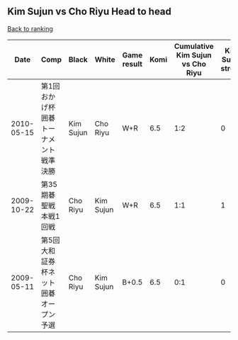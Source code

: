 ## Kim Sujun vs Cho Riyu Head to head

[Back to ranking](../../index.md)




| **Date** | **Comp** | **Black** | **White** | **Game result** | **Komi** | **Cumulative Kim Sujun vs Cho Riyu** | **Kim Sujun streak** | **Cho Riyu streak** | 
| --- | --- | --- | --- | --- | --- | --- | --- | --- |
| 2010-05-15 | 第1回おかげ杯囲碁トーナメント戦準決勝 | Kim Sujun | Cho Riyu | W+R | 6.5 | 1:2 | 0 | 1 | 
| 2009-10-22 | 第35期碁聖戦本戦1回戦 | Cho Riyu | Kim Sujun | W+R | 6.5 | 1:1 | 1 | 0 | 
| 2009-05-11 | 第5回大和証券杯ネット囲碁オープン予選 | Cho Riyu | Kim Sujun | B+0.5 | 6.5 | 0:1 | 0 | 1 |





